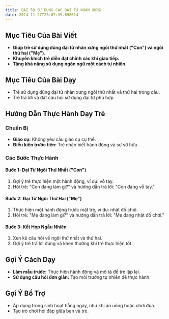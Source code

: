 ```yaml
---
title: BÀI 59 SỬ DỤNG CÁC ĐẠI TỪ NHÂN XƯNG
date: 2024-11-27T23:07:39.698614
---
```


## Mục Tiêu Của Bài Viết
- **Giúp trẻ sử dụng đúng đại từ nhân xưng ngôi thứ nhất ("Con") và ngôi thứ hai ("Mẹ").**
- **Khuyến khích trẻ diễn đạt chính xác khi giao tiếp.**
- **Tăng khả năng sử dụng ngôn ngữ một cách tự nhiên.**

## Mục Tiêu Của Bài Dạy
- Trẻ sử dụng đúng đại từ nhân xưng ngôi thứ nhất và thứ hai trong câu.
- Trẻ trả lời và đặt câu hỏi sử dụng đại từ phù hợp.

## Hướng Dẫn Thực Hành Dạy Trẻ

### Chuẩn Bị
- **Giáo cụ:** Không yêu cầu giáo cụ cụ thể.
- **Điều kiện trước tiên:** Trẻ nhận biết hành động và sự sở hữu.

### Các Bước Thực Hành
#### Bước 1: Đại Từ Ngôi Thứ Nhất ("Con")
1. Gợi ý trẻ thực hiện một hành động, ví dụ: vỗ tay.
2. Hỏi trẻ: "Con đang làm gì?" và hướng dẫn trả lời: "Con đang vỗ tay."

#### Bước 2: Đại Từ Ngôi Thứ Hai ("Mẹ")
1. Thực hiện một hành động trước mặt trẻ, ví dụ: nhặt đồ chơi.
2. Hỏi trẻ: "Mẹ đang làm gì?" và hướng dẫn trả lời: "Mẹ đang nhặt đồ chơi."

#### Bước 3: Kết Hợp Ngẫu Nhiên
1. Xen kẽ câu hỏi về ngôi thứ nhất và thứ hai.
2. Gợi ý trẻ trả lời đúng và khen thưởng khi trẻ thực hiện tốt.

## Gợi Ý Cách Dạy
- **Làm mẫu trước:** Thực hiện hành động và mô tả để trẻ lặp lại.
- **Sử dụng câu hỏi đơn giản:** Tạo môi trường tự nhiên để thực hành.

## Gợi Ý Bổ Trợ
- Áp dụng trong sinh hoạt hằng ngày, như khi ăn uống hoặc chơi đùa.
- Tạo trò chơi hỏi đáp giữa bạn và trẻ.
